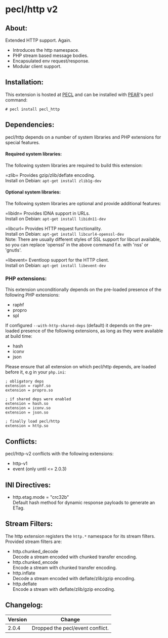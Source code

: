 # pecl/http v2

## About:

Extended HTTP support. Again. 

* Introduces the http namespace.
* PHP stream based message bodies.
* Encapsulated env request/response.
* Modular client support.

## Installation:

This extension is hosted at [PECL](http://pecl.php.net) and can be installed with [PEAR](http://pear.php.net)'s pecl command:

    # pecl install pecl_http

## Dependencies:

pecl/http depends on a number of system libraries and PHP extensions for special features.

#### Required system libraries:

The following system libraries are required to build this extension:

=zlib=
	Provides gzip/zlib/deflate encoding.  
	Install on Debian: `apt-get install zlib1g-dev`


#### Optional system libraries:

The following system libraries are optional and provide additional features:

=libidn=
	Provides IDNA support in URLs.  
	Install on Debian: `apt-get install libidn11-dev`

=libcurl=
	Provides HTTP request functionality.  
	Install on Debian: `apt-get install libcurl4-openssl-dev`  
	Note: There are usually different styles of SSL support for libcurl available, so you can replace 'openssl' in the above command f.e. with 'nss' or 'gnutls'.

=libevent=
	Eventloop support for the HTTP client.  
	Install on Debian: `apt-get install libevent-dev`

### PHP extensions:

This extension unconditionally depends on the pre-loaded presence of the following PHP extensions:

* raphf
* propro
* spl


If configured ```--with-http-shared-deps``` (default) it depends on the pre-loaded presence of the following extensions, as long as they were available at build time:

* hash
* iconv
* json

Please ensure that all extension on which pecl/http depends, are loaded before it, e.g in your `php.ini`:

	; obligatory deps
	extension = raphf.so
	extension = propro.so
	
	; if shared deps were enabled
	extension = hash.so
	extension = iconv.so
	extension = json.so
	
	; finally load pecl/http
	extension = http.so

## Conflicts:

pecl/http-v2 conflicts with the following extensions:

* http-v1
* event (only until <= 2.0.3)

## INI Directives:

* http.etag.mode = "crc32b"  
  Default hash method for dynamic response payloads to generate an ETag.

## Stream Filters:

The http extension registers the ```http.*``` namespace for its stream filters. Provided stream filters are:

* http.chunked_decode  
  Decode a stream encoded with chunked transfer encoding.
* http.chunked_encode  
  Encode a stream with chunked transfer encoding.
* http.inflate  
  Decode a stream encoded with deflate/zlib/gzip encoding.
* http.deflate  
  Encode a stream with deflate/zlib/gzip encoding.

## Changelog:

Version | Change
--------|-------
2.0.4   | Dropped the pecl/event conflict.
